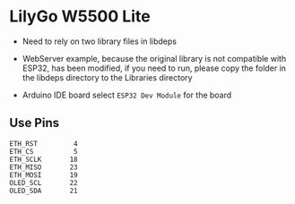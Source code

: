 # LilyGo W5500 Lite

- Need to rely on two library files in libdeps 

- WebServer example, because the original library is not compatible with ESP32, has been modified, if you need to run, please copy the folder in the libdeps directory to the Libraries directory
- Arduino IDE board select `ESP32 Dev Module` for the board

## Use Pins
```
ETH_RST         4
ETH_CS          5
ETH_SCLK       18
ETH_MISO       23
ETH_MOSI       19
OLED_SCL       22
OLED_SDA       21
```
